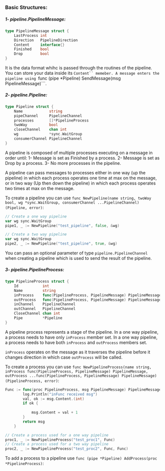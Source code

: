 ### Basic Structures:
##### 1- pipeline.PipelineMessage:
```go
type PipelineMessage struct {
	LastProcess int
	Direction   PipelineDirection
	Content     interface{}
	Finished    bool
	Drop        bool
}
```
It is the data format whihc is passed through the routines of the pipeline. You can store your data inside its ```Content`` memeber.
A message enters the pipeline using ```func (pipe *Pipeline) SendMessage(msg PipelineMessage)```.


##### 2- pipeline.Pipeline:
```go
type Pipeline struct {
	Name            string
	pipeChannel     PipelineChannel
	processes       []*PipelineProcess
	twoWay          bool
	closeChannel    chan int
	wg              *sync.WaitGroup
	consumerChannel PipelineChannel
}
```
A pipeline is composed of multiple processes executing on a message in order until:
1- Message is set as Finished by a process.
2- Message is set as Drop by a process.
3- No more processes in the pipeline.

A pipeline can pass messages to processes either in one way (up the pipeline) in which each process operates one time at max on the message, or in two way (Up then down the pipeline) in which each process operates two times at max on the message.

To create a pipeline you can use ```func NewPipeline(name string, twoWay bool, wg *sync.WaitGroup, consumerChannel ...PipelineChannel) (Pipeline, error)```:
```go
// Create a one way pipeline
var wg sync.WaitGroup
pipe1, _ := NewPipeline("test_pipeline", false, &wg)

// Create a two way pipeline
var wg sync.WaitGroup
pipe2, _ := NewPipeline("test_pipeline", true, &wg)
```

You can pass an optional parameter of type ```pipeline.PipelineChannel``` when creating a pipeline which is used to send the result of the pipeline.


##### 3- pipeline.PipelineProcess:
```go
type PipelineProcess struct {
	Id           int
	Name         string
	inProcess    func(PipelineProcess, PipelineMessage) PipelineMessage
	outProcess   func(PipelineProcess, PipelineMessage) PipelineMessage
	inChannel    PipelineChannel
	outChannel   PipelineChannel
	CloseChannel chan int
	Pipe         *Pipeline
}
```

A pipeline process represents a stage of the pipeline.
In a one way pipeline, a process needs to have only ```inProcess``` member set.
In a one way pipeline, a process needs to have both ```inProcess``` and ```outProcess``` members set.

```inProcess``` operates on the message as it traverses the pipeline before it changes direction in which case ```outProcess``` will be called.

To create a process you can use ```func NewPipelineProcess(name string, inProcess func(PipelineProcess, PipelineMessage) PipelineMessage, outProcess ...func(PipelineProcess, PipelineMessage) PipelineMessage) (PipelineProcess, error)```:
```go
Func := func(proc PipelineProcess, msg PipelineMessage) PipelineMessage {
		log.Println("inFunc received msg")
		val, ok := msg.Content.(int)
		if ok {
			
			msg.Content = val + 1
		}
		return msg
	}

// Create a process used for a one way pipeline
proc1, _ := NewPipelineProcess("test_proc1", Func)
// Create a process used for a two way pipeline
proc2, _ := NewPipelineProcess("test_proc2", Func, Func)
```

To add a process to a pipeline use ```func (pipe *Pipeline) AddProcess(proc *PipelineProcess)```:

